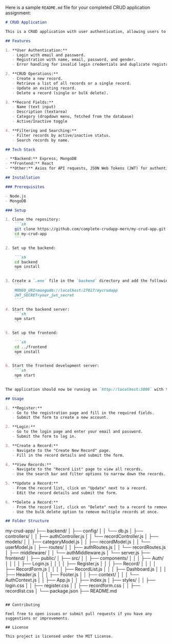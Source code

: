 Here is a sample `README.md` file for your completed CRUD application assignment:

```markdown
# CRUD Application

This is a CRUD application with user authentication, allowing users to register, log in, create, read, update, and delete records. The application includes error handling and user-friendly notifications.

## Features

1. **User Authentication:**
   - Login with email and password.
   - Registration with name, email, password, and gender.
   - Error handling for invalid login credentials and duplicate registration.

2. **CRUD Operations:**
   - Create a new record.
   - Retrieve a list of all records or a single record.
   - Update an existing record.
   - Delete a record (single or bulk delete).

3. **Record Fields:**
   - Name (text input)
   - Description (textarea)
   - Category (dropdown menu, fetched from the database)
   - Active/Inactive toggle

4. **Filtering and Searching:**
   - Filter records by active/inactive status.
   - Search records by name.

## Tech Stack

- **Backend:** Express, MongoDB
- **Frontend:** React
- **Other:** Axios for API requests, JSON Web Tokens (JWT) for authentication

## Installation

### Prerequisites

- Node.js
- MongoDB

### Setup

1. Clone the repository:
    ```sh
    git clone https://github.com/complete-crudapp-mern/my-crud-app.git
    cd my-crud-app
    ```

2. Set up the backend:

    ```sh
    cd backend
    npm install
    ```

3. Create a `.env` file in the `backend` directory and add the following:
    ```
    MONGO_URI=mongodb://localhost:27017/mycrudapp
    JWT_SECRET=your_jwt_secret
    ```

4. Start the backend server:
    ```sh
    npm start
    ```

5. Set up the frontend:

    ```sh
    cd ../frontend
    npm install
    ```

6. Start the frontend development server:
    ```sh
    npm start
    ```

The application should now be running on `http://localhost:3000` with the backend API available at `http://localhost:8080`.

## Usage

1. **Register:**
   - Go to the registration page and fill in the required fields.
   - Submit the form to create a new account.

2. **Login:**
   - Go to the login page and enter your email and password.
   - Submit the form to log in.

3. **Create a Record:**
   - Navigate to the "Create New Record" page.
   - Fill in the record details and submit the form.

4. **View Records:**
   - Navigate to the "Record List" page to view all records.
   - Use the search bar and filter options to narrow down the records.

5. **Update a Record:**
   - From the record list, click on "Update" next to a record.
   - Edit the record details and submit the form.

6. **Delete a Record:**
   - From the record list, click on "Delete" next to a record to remove it.
   - Use the bulk delete option to remove multiple records at once.

## Folder Structure

```
my-crud-app/
├── backend/
│   ├── config/
│   │   └── db.js
│   ├── controllers/
│   │   ├── authController.js
│   │   └── recordController.js
│   ├── models/
│   │   ├── categoryModel.js
│   │   ├── recordModel.js
│   │   └── userModel.js
│   ├── routes/
│   │   ├── authRoutes.js
│   │   └── recordRoutes.js
│   ├── middleware/
│   │   └── authMiddleware.js
│   └── server.js
├── frontend/
│   ├── public/
│   ├── src/
│   │   ├── components/
│   │   │   ├── Auth/
│   │   │   │   ├── Login.js
│   │   │   │   ├── Register.js
│   │   │   ├── Record/
│   │   │   │   ├── RecordForm.js
│   │   │   │   ├── RecordList.js
│   │   │   ├── Dashboard.js
│   │   │   ├── Header.js
│   │   │   ├── Footer.js
│   │   ├── context/
│   │   │   └── AuthContext.js
│   │   ├── App.js
│   │   ├── index.js
│   ├── styles/
│   │   ├── login.css
│   │   ├── register.css
│   │   ├── recordform.css
│   │   ├── recordlist.css
│   └── package.json
├── README.md
```

## Contributing

Feel free to open issues or submit pull requests if you have any suggestions or improvements.

## License

This project is licensed under the MIT License.
```
